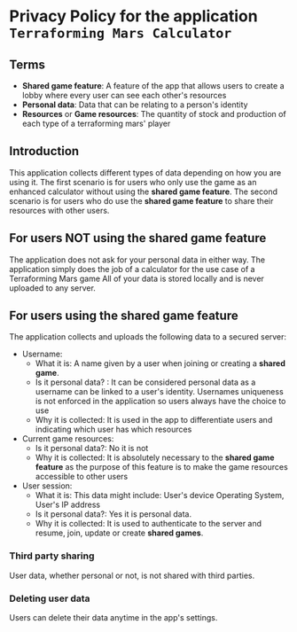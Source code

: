 # Privacy Policy for the application `Terraforming Mars Calculator`

## Terms

- **Shared game feature**: A feature of the app that allows users to create a lobby where every user
  can see each other's resources
- **Personal data**: Data that can be relating to a person's identity
- **Resources** or **Game resources**: The quantity of stock and production of each type of a
  terraforming mars' player

## Introduction

This application collects different types of data depending on how you are using it. The first
scenario is for users who only use the game as an enhanced calculator without using the **shared
game feature**. The second scenario is for users who do use the **shared game feature** to share
their resources with other users.

## For users NOT using the **shared game feature**

The application does not ask for your personal data in either way. The application simply does the
job of a calculator for the use case of a Terraforming Mars game All of your data is stored locally
and is never uploaded to any server.

## For users using the **shared game feature**

The application collects and uploads the following data to a secured server:

- Username:
    - What it is: A name given by a user when joining or creating a **shared game**.
    - Is it personal data? : It can be considered personal data as a username can be linked to a
      user's identity. Usernames uniqueness is not enforced in the application so users always have
      the choice to use
    - Why it is collected: It is used in the app to differentiate users and indicating which user
      has which resources
- Current game resources:
    - Is it personal data?: No it is not
    - Why it is collected: It is absolutely necessary to the **shared game feature** as the purpose
      of this feature is to make the game resources accessible to other users
- User session:
    - What it is: This data might include: User's device Operating System, User's IP address
    - Is it personal data?: Yes it is personal data.
    - Why it is collected: It is used to authenticate to the server and resume, join, update or
      create **shared games**.

### Third party sharing

User data, whether personal or not, is not shared with third parties.

### Deleting user data

Users can delete their data anytime in the app's settings.